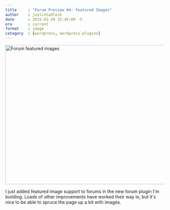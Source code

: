 ```yaml
---
title     : "Forum Preview #4: Featured Images"
author    : justintadlock
date      : 2015-01-29 15:45:00 -5
era       : current
format    : image
category  : [wordpress, wordpress-plugins]
---
```


<a href="http://justintadlock.com/blog/wp-content/uploads/2015/01/mb-007.png"><img src="http://justintadlock.com/blog/wp-content/uploads/2015/01/mb-007-960x469.png" alt="Forum featured images" width="900" height="440" class="aligncenter size-large wp-image-7028" /></a>

I just added featured image support to forums in the new forum plugin I'm building. Loads of other improvements have worked their way in, but it's nice to be able to spruce the page up a bit with images.
